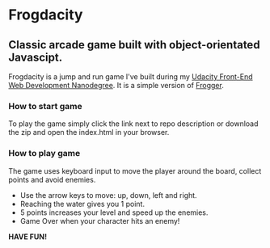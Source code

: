 # Frogdacity
## Classic arcade game built with object-orientated Javascipt.
Frogdacity is a jump and run game I've built during my [Udacity Front-End Web Development Nanodegree](https://de.udacity.com/course/front-end-web-developer-nanodegree--nd001/).
It is a simple version of [Frogger](https://en.wikipedia.org/wiki/Frogger).

### How to start game
To play the game simply click the link next to repo description or download the zip and open the index.html in your browser. 
### How to play game
The game uses keyboard input to move the player around the board, collect points and avoid enemies.
- Use the arrow keys to move: up, down, left and right.
- Reaching the water gives you 1 point.
- 5 points increases your level and speed up the enemies.
- Game Over when your character hits an enemy!

 **HAVE FUN!**